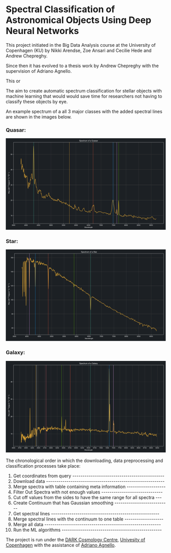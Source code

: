 # Spectral Classification of Astronomical Objects Using Deep Neural Networks

This project initiated in the Big Data Analysis course at the University of Copenhagen (KU) by Nikki Arendse, Zoe Ansari and Cecilie Hede and Andrew Chepreghy.

Since then it has evolved to a thesis work by Andrew Chepreghy with the supervision of Adriano Agnello.

This or

The aim to create automatic spectrum classification for stellar objects with machine learning that would would save time for researchers not having to classify these objects by eye.

An example spectrum of a all 3 major classes with the added spectral lines are shown in the images below.

### Quasar:
<img src="https://raw.githubusercontent.com/csepreghy/spectral-analysis/master/plots/spectrum_quasar_plotify.png" width="800px" />

### Star:
<img src="https://raw.githubusercontent.com/csepreghy/spectral-analysis/master/plots/star_quasar_plotify.png" width="800px" />

### Galaxy:
<img src="https://raw.githubusercontent.com/csepreghy/spectral-analysis/master/plots/spectrum_galaxy_plotify.png" width="800px" />

The chronological order in which the downloading, data preprocessing and classification processes take place: 

1) Get coordinates from query ---------------------------------------------
2) Download data ----------------------------------------------------------
3) Merge spectra with table containing meta information -------------------
4) Filter Out Spectra with not enough values ------------------------------
5) Cut off values from the sides to have the same range for all spectra ---
6) Create Continuum that has Gaussian smoothing ---------------------------
7) Get spectral lines -----------------------------------------------------
8) Merge spectral lines with the continuum to one table -------------------
9) Merge all data ---------------------------------------------------------
10) Run the ML algorithms -------------------------------------------------


The project is run under the [DARK Cosmology Centre](https://dark.nbi.ku.dk/), [Univesity of Copenhagen](https://www.ku.dk/english/) with the assistance of [Adriano Agnello](https://www.linkedin.com/in/adriano-agnello/).
